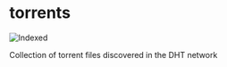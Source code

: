 torrents 
========
![Indexed](https://img.shields.io/badge/indexed-178380-blue)

Collection of torrent files discovered in the DHT network
